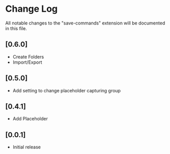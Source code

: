 # Change Log

All notable changes to the "save-commands" extension will be documented in this file.

## [0.6.0]
- Create Folders
- Import/Export

## [0.5.0]
- Add setting to change placeholder capturing group

## [0.4.1]
- Add Placeholder

## [0.0.1]
- Initial release